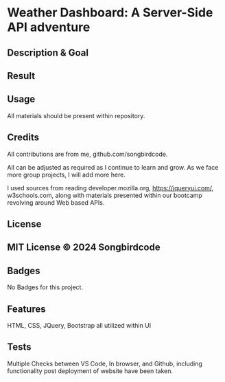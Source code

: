 # Weather Dashboard: A Server-Side API adventure

## Description & Goal



## Result



## Usage

All materials should be present within repository. 

## Credits

All contributions are from me, github.com/songbirdcode.

All can be adjusted as required as I continue to learn and grow. As we face more group projects, I will add more here. 

I used sources from reading developer.mozilla.org, https://jqueryui.com/, w3schools.com, along with materials presented within our bootcamp revolving around Web based APIs.

## License

MIT License © 2024 Songbirdcode
---

## Badges

No Badges for this project. 

## Features

HTML, CSS, JQuery, Bootstrap all utilized within UI

## Tests

Multiple Checks between VS Code, In browser, and Github, including functionality post deployment of website have been taken. 